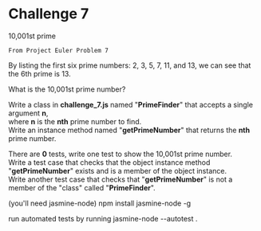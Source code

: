 Challenge 7
===========

10,001st prime

    From Project Euler Problem 7


By listing the first six prime numbers: 2, 3, 5, 7, 11, and 13, we can see that the 6th prime is 13.

What is the 10,001st prime number?


Write a class in **challenge_7.js** named "**PrimeFinder**" that accepts a single argument **n**,  
where **n** is the **nth** prime number to find.  
Write an instance method named "**getPrimeNumber**" that returns the **nth** prime number.

There are **0** tests, write one test to show the 10,001st prime number.  
Write a test case that checks that the object instance method "**getPrimeNumber**" exists and is a member of the object instance.  
Write another test case that checks that "**getPrimeNumber**" is not a member of the "class" called "**PrimeFinder**".


(you'll need jasmine-node)
    npm install jasmine-node -g

run automated tests by running
    jasmine-node --autotest .